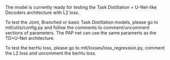 The model is currently ready for testing the Task Distillation + U-Net-like Decoders architecture with L2 loss.

To test the Joint, Branched or basic Task Distillation models, please go to mtl/utils/config.py and follow the comments to comment/uncomment sections of parameters.
The PAP net can use the same paramerts as the TD+U-Net architecture.

To test the berHu loss, please go to mtl/losses/loss_regression.py, comment the L2 loss and uncomment the berHu loss.